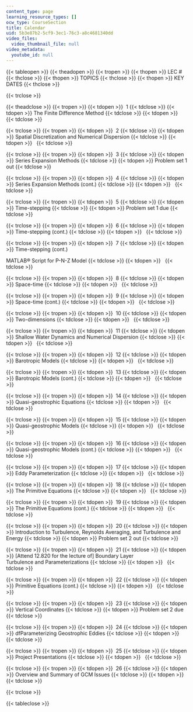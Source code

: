 ```yaml
---
content_type: page
learning_resource_types: []
ocw_type: CourseSection
title: Calendar
uid: 5b3e87b2-5cf9-3ec1-76c3-a8c4681340dd
video_files:
  video_thumbnail_file: null
video_metadata:
  youtube_id: null
---
```


{{< tableopen >}}
{{< theadopen >}}
{{< tropen >}}
{{< thopen >}}
LEC #
{{< thclose >}}
{{< thopen >}}
TOPICS
{{< thclose >}}
{{< thopen >}}
KEY DATES
{{< thclose >}}

{{< trclose >}}

{{< theadclose >}}
{{< tropen >}}
{{< tdopen >}}
 1
{{< tdclose >}}
{{< tdopen >}}
The Finite Difference Method
{{< tdclose >}}
{{< tdopen >}}
 
{{< tdclose >}}

{{< trclose >}}
{{< tropen >}}
{{< tdopen >}}
 2
{{< tdclose >}}
{{< tdopen >}}
Spatial Discretization and Numerical Dispersion
{{< tdclose >}}
{{< tdopen >}}
 
{{< tdclose >}}

{{< trclose >}}
{{< tropen >}}
{{< tdopen >}}
 3
{{< tdclose >}}
{{< tdopen >}}
Series Expansion Methods
{{< tdclose >}}
{{< tdopen >}}
Problem set 1 out
{{< tdclose >}}

{{< trclose >}}
{{< tropen >}}
{{< tdopen >}}
 4
{{< tdclose >}}
{{< tdopen >}}
Series Expansion Methods (cont.)
{{< tdclose >}}
{{< tdopen >}}
 
{{< tdclose >}}

{{< trclose >}}
{{< tropen >}}
{{< tdopen >}}
 5
{{< tdclose >}}
{{< tdopen >}}
Time-stepping
{{< tdclose >}}
{{< tdopen >}}
Problem set 1 due
{{< tdclose >}}

{{< trclose >}}
{{< tropen >}}
{{< tdopen >}}
 6
{{< tdclose >}}
{{< tdopen >}}
Time-stepping (cont.)
{{< tdclose >}}
{{< tdopen >}}
 
{{< tdclose >}}

{{< trclose >}}
{{< tropen >}}
{{< tdopen >}}
 7
{{< tdclose >}}
{{< tdopen >}}
Time-stepping (cont.)  
  
MATLAB® Script for P-N-Z Model
{{< tdclose >}}
{{< tdopen >}}
 
{{< tdclose >}}

{{< trclose >}}
{{< tropen >}}
{{< tdopen >}}
 8
{{< tdclose >}}
{{< tdopen >}}
Space-time
{{< tdclose >}}
{{< tdopen >}}
 
{{< tdclose >}}

{{< trclose >}}
{{< tropen >}}
{{< tdopen >}}
 9
{{< tdclose >}}
{{< tdopen >}}
Space-time (cont.)
{{< tdclose >}}
{{< tdopen >}}
 
{{< tdclose >}}

{{< trclose >}}
{{< tropen >}}
{{< tdopen >}}
 10
{{< tdclose >}}
{{< tdopen >}}
Two-dimensions
{{< tdclose >}}
{{< tdopen >}}
 
{{< tdclose >}}

{{< trclose >}}
{{< tropen >}}
{{< tdopen >}}
 11
{{< tdclose >}}
{{< tdopen >}}
Shallow Water Dynamics and Numerical Dispersion
{{< tdclose >}}
{{< tdopen >}}
 
{{< tdclose >}}

{{< trclose >}}
{{< tropen >}}
{{< tdopen >}}
 12
{{< tdclose >}}
{{< tdopen >}}
Barotropic Models
{{< tdclose >}}
{{< tdopen >}}
 
{{< tdclose >}}

{{< trclose >}}
{{< tropen >}}
{{< tdopen >}}
 13
{{< tdclose >}}
{{< tdopen >}}
Barotropic Models (cont.)
{{< tdclose >}}
{{< tdopen >}}
 
{{< tdclose >}}

{{< trclose >}}
{{< tropen >}}
{{< tdopen >}}
 14
{{< tdclose >}}
{{< tdopen >}}
Quasi-geostrophic Equations
{{< tdclose >}}
{{< tdopen >}}
 
{{< tdclose >}}

{{< trclose >}}
{{< tropen >}}
{{< tdopen >}}
 15
{{< tdclose >}}
{{< tdopen >}}
Quasi-geostrophic Models
{{< tdclose >}}
{{< tdopen >}}
 
{{< tdclose >}}

{{< trclose >}}
{{< tropen >}}
{{< tdopen >}}
 16
{{< tdclose >}}
{{< tdopen >}}
Quasi-geostrophic Models (cont.)
{{< tdclose >}}
{{< tdopen >}}
 
{{< tdclose >}}

{{< trclose >}}
{{< tropen >}}
{{< tdopen >}}
 17
{{< tdclose >}}
{{< tdopen >}}
Eddy Parameterization
{{< tdclose >}}
{{< tdopen >}}
 
{{< tdclose >}}

{{< trclose >}}
{{< tropen >}}
{{< tdopen >}}
 18
{{< tdclose >}}
{{< tdopen >}}
The Primitive Equations
{{< tdclose >}}
{{< tdopen >}}
 
{{< tdclose >}}

{{< trclose >}}
{{< tropen >}}
{{< tdopen >}}
 19
{{< tdclose >}}
{{< tdopen >}}
The Primitive Equations (cont.)
{{< tdclose >}}
{{< tdopen >}}
 
{{< tdclose >}}

{{< trclose >}}
{{< tropen >}}
{{< tdopen >}}
 20
{{< tdclose >}}
{{< tdopen >}}
Introduction to Turbulence, Reynolds Averaging, and Turbulence and Energy
{{< tdclose >}}
{{< tdopen >}}
Problem set 2 out
{{< tdclose >}}

{{< trclose >}}
{{< tropen >}}
{{< tdopen >}}
 21
{{< tdclose >}}
{{< tdopen >}}
\[Attend 12.820 for the lecture of\] Boundary Layer Turbulence and Parameterizations
{{< tdclose >}}
{{< tdopen >}}
 
{{< tdclose >}}

{{< trclose >}}
{{< tropen >}}
{{< tdopen >}}
 22
{{< tdclose >}}
{{< tdopen >}}
Primitive Equations (cont.)
{{< tdclose >}}
{{< tdopen >}}
 
{{< tdclose >}}

{{< trclose >}}
{{< tropen >}}
{{< tdopen >}}
 23
{{< tdclose >}}
{{< tdopen >}}
Vertical Coordinates
{{< tdclose >}}
{{< tdopen >}}
Problem set 2 due
{{< tdclose >}}

{{< trclose >}}
{{< tropen >}}
{{< tdopen >}}
 24
{{< tdclose >}}
{{< tdopen >}}
dfParameterizing Geostrophic Eddies
{{< tdclose >}}
{{< tdopen >}}
 
{{< tdclose >}}

{{< trclose >}}
{{< tropen >}}
{{< tdopen >}}
 25
{{< tdclose >}}
{{< tdopen >}}
Project Presentations
{{< tdclose >}}
{{< tdopen >}}
 
{{< tdclose >}}

{{< trclose >}}
{{< tropen >}}
{{< tdopen >}}
 26
{{< tdclose >}}
{{< tdopen >}}
Overview and Summary of GCM Issues
{{< tdclose >}}
{{< tdopen >}}
 
{{< tdclose >}}

{{< trclose >}}

{{< tableclose >}}